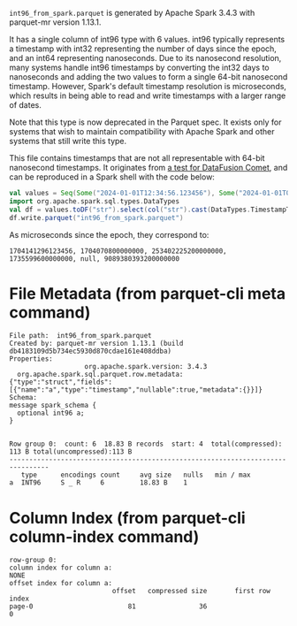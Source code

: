 <!--
  ~ Licensed to the Apache Software Foundation (ASF) under one
  ~ or more contributor license agreements.  See the NOTICE file
  ~ distributed with this work for additional information
  ~ regarding copyright ownership.  The ASF licenses this file
  ~ to you under the Apache License, Version 2.0 (the
  ~ "License"); you may not use this file except in compliance
  ~ with the License.  You may obtain a copy of the License at
  ~
  ~   http://www.apache.org/licenses/LICENSE-2.0
  ~
  ~ Unless required by applicable law or agreed to in writing,
  ~ software distributed under the License is distributed on an
  ~ "AS IS" BASIS, WITHOUT WARRANTIES OR CONDITIONS OF ANY
  ~ KIND, either express or implied.  See the License for the
  ~ specific language governing permissions and limitations
  ~ under the License.
  -->

`int96_from_spark.parquet` is generated by Apache Spark 3.4.3 with parquet-mr version 1.13.1.

It has a single column of int96 type with 6 values. int96 typically represents a timestamp with
int32 representing the number of days since the epoch, and an int64 representing
nanoseconds. Due to its nanosecond resolution, many systems handle int96 timestamps by
converting the int32 days to nanoseconds and adding the two values to form a single
64-bit nanosecond timestamp. However, Spark's default timestamp resolution is microseconds, which
results in being able to read and write timestamps with a larger range of dates.

Note that this type is now deprecated in the Parquet spec. It exists only for systems that wish
to maintain compatibility with Apache Spark and other systems that still write this type.

This file contains timestamps that are not all representable with 64-bit nanosecond timestamps.
It originates from [a test for DataFusion Comet](https://github.com/apache/datafusion-comet/blob/fa5910efd927e115d1717b5f0c78fad0ece75c6c/spark/src/test/scala/org/apache/comet/CometCastSuite.scala#L902),
and can be reproduced in a Spark shell with the code below:

```scala
val values = Seq(Some("2024-01-01T12:34:56.123456"), Some("2024-01-01T01:00:00Z"), Some("9999-12-31T01:00:00-02:00"), Some("2024-12-31T01:00:00+02:00"), None, Some("290000-12-31T01:00:00+02:00"))
import org.apache.spark.sql.types.DataTypes
val df = values.toDF("str").select(col("str").cast(DataTypes.TimestampType).as("a")).coalesce(1)
df.write.parquet("int96_from_spark.parquet")
```

As microseconds since the epoch, they correspond to:
```
1704141296123456, 1704070800000000, 253402225200000000, 1735599600000000, null, 9089380393200000000
```

# File Metadata (from parquet-cli meta command)
```
File path:  int96_from_spark.parquet
Created by: parquet-mr version 1.13.1 (build db4183109d5b734ec5930d870cdae161e408ddba)
Properties:
                   org.apache.spark.version: 3.4.3
  org.apache.spark.sql.parquet.row.metadata: {"type":"struct","fields":[{"name":"a","type":"timestamp","nullable":true,"metadata":{}}]}
Schema:
message spark_schema {
  optional int96 a;
}


Row group 0:  count: 6  18.83 B records  start: 4  total(compressed): 113 B total(uncompressed):113 B 
--------------------------------------------------------------------------------
   type      encodings count     avg size   nulls   min / max
a  INT96     S _ R     6         18.83 B    1       
```

# Column Index (from parquet-cli column-index command)
```
row-group 0:
column index for column a:
NONE
offset index for column a:
                          offset   compressed size       first row index
page-0                        81                36                     0
```
